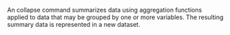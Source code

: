 An collapse command summarizes data using aggregation functions applied to data
that may be grouped by one or more variables. The resulting summary data is
represented in a new dataset.
